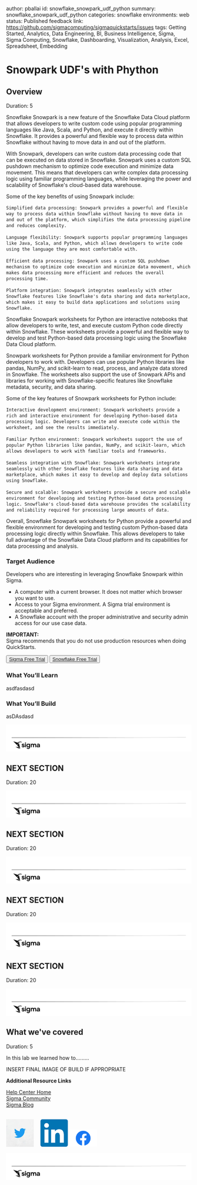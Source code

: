 author: pballai
id: snowflake_snowpark_udf_python
summary: snowflake_snowpark_udf_python
categories: snowflake
environments: web
status: Published
feedback link: https://github.com/sigmacomputing/sigmaquickstarts/issues
tags: Getting Started, Analytics, Data Engineering, BI, Business Intelligence, Sigma, Sigma Computing, Snowflake, Dashboarding, Visualization, Analysis, Excel, Spreadsheet, Embedding


# Snowpark UDF's with Phython
<!-- The above name is what appears on the website and is searchable. -->

## Overview 
Duration: 5 
<!--EACH ## SECTION WILL REQUIRE A DURATION THAT WILL BE SUMMED TO DISPLAY THE TOTAL QuickStart RUNNING TIME AND TIME REMAINING AS USER GOES THROUGH -->

Snowflake Snowpark is a new feature of the Snowflake Data Cloud platform that allows developers to write custom code using popular programming languages like Java, Scala, and Python, and execute it directly within Snowflake. It provides a powerful and flexible way to process data within Snowflake without having to move data in and out of the platform.

With Snowpark, developers can write custom data processing code that can be executed on data stored in Snowflake. Snowpark uses a custom SQL pushdown mechanism to optimize code execution and minimize data movement. This means that developers can write complex data processing logic using familiar programming languages, while leveraging the power and scalability of Snowflake's cloud-based data warehouse.

Some of the key benefits of using Snowpark include:

    Simplified data processing: Snowpark provides a powerful and flexible way to process data within Snowflake without having to move data in and out of the platform, which simplifies the data processing pipeline and reduces complexity.

    Language flexibility: Snowpark supports popular programming languages like Java, Scala, and Python, which allows developers to write code using the language they are most comfortable with.

    Efficient data processing: Snowpark uses a custom SQL pushdown mechanism to optimize code execution and minimize data movement, which makes data processing more efficient and reduces the overall processing time.

    Platform integration: Snowpark integrates seamlessly with other Snowflake features like Snowflake's data sharing and data marketplace, which makes it easy to build data applications and solutions using Snowflake.


Snowflake Snowpark worksheets for Python are interactive notebooks that allow developers to write, test, and execute custom Python code directly within Snowflake. These worksheets provide a powerful and flexible way to develop and test Python-based data processing logic using the Snowflake Data Cloud platform.

Snowpark worksheets for Python provide a familiar environment for Python developers to work with. Developers can use popular Python libraries like pandas, NumPy, and scikit-learn to read, process, and analyze data stored in Snowflake. The worksheets also support the use of Snowpark APIs and libraries for working with Snowflake-specific features like Snowflake metadata, security, and data sharing.

Some of the key features of Snowpark worksheets for Python include:

    Interactive development environment: Snowpark worksheets provide a rich and interactive environment for developing Python-based data processing logic. Developers can write and execute code within the worksheet, and see the results immediately.

    Familiar Python environment: Snowpark worksheets support the use of popular Python libraries like pandas, NumPy, and scikit-learn, which allows developers to work with familiar tools and frameworks.

    Seamless integration with Snowflake: Snowpark worksheets integrate seamlessly with other Snowflake features like data sharing and data marketplace, which makes it easy to develop and deploy data solutions using Snowflake.

    Secure and scalable: Snowpark worksheets provide a secure and scalable environment for developing and testing Python-based data processing logic. Snowflake's cloud-based data warehouse provides the scalability and reliability required for processing large amounts of data.

Overall, Snowflake Snowpark worksheets for Python provide a powerful and flexible environment for developing and testing custom Python-based data processing logic directly within Snowflake. This allows developers to take full advantage of the Snowflake Data Cloud platform and its capabilities for data processing and analysis.












 ### Target Audience
Developers who are interesting in leveraging Snowflake Snowpark within Sigma.

<ul>
  <li>A computer with a current browser. It does not matter which browser you want to use.</li>
  <li>Access to your Sigma environment. A Sigma trial environment is acceptable and preferred.</li>
  <li>A Snowflake account with the proper administrative and security admin access for our use case data.</li>
</ul>

<aside class="postive">
<strong>IMPORTANT:</strong><br> Sigma recommends that you do not use production resources when doing QuickStarts.
</aside>

<button>[Sigma Free Trial](https://www.sigmacomputing.com/free-trial/)</button> <button>[Snowflake Free Trial](https://signup.snowflake.com/)</button>
### What You’ll Learn
asdfasdasd


### What You’ll Build

asDAsdasd


![Footer](assets/sigma_footer.png)
<!-- NOTE: SIGMA LOGO REQUIRED AT END OF EACH ## SECTION -->
<!-- END OF OVERVIEW -->

## **NEXT SECTION**
Duration: 20

![Footer](assets/sigma_footer.png)
<!-- END OF NEXT SECTION-->

## **NEXT SECTION**
Duration: 20

![Footer](assets/sigma_footer.png)
<!-- END OF NEXT SECTION-->


## **NEXT SECTION**
Duration: 20

![Footer](assets/sigma_footer.png)
<!-- END OF NEXT SECTION-->


## **NEXT SECTION**
Duration: 20

![Footer](assets/sigma_footer.png)
<!-- END OF NEXT SECTION-->


## What we've covered
Duration: 5

In this lab we learned how to.........

INSERT FINAL IMAGE OF BUILD IF APPROPRIATE

<!-- THE FOLLOWING ADDITIONAL RESOURCES IS REQUIRED AS IS FOR ALL QUICKSTARTS -->
**Additional Resource Links**

[Help Center Home](https://help.sigmacomputing.com/hc/en-us)<br>
[Sigma Community](https://community.sigmacomputing.com/)<br>
[Sigma Blog](https://www.sigmacomputing.com/blog/)<br>
<br>

[<img src="./assets/twitter.jpeg" width="75"/>](https://twitter.com/sigmacomputing)&emsp;
[<img src="./assets/linkedin.png" width="75"/>](https://www.linkedin.com/company/sigmacomputing)
[<img src="./assets/facebook.png" width="75"/>](https://www.facebook.com/sigmacomputing)

![Footer](assets/sigma_footer.png)
<!-- END OF WHAT WE COVERED -->
<!-- END OF QUICKSTART -->